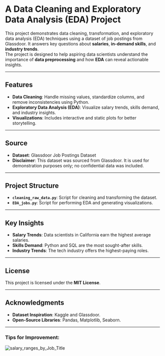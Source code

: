 # **A Data Cleaning and Exploratory Data Analysis (EDA) Project**

This project demonstrates data cleaning, transformation, and exploratory data analysis (EDA) techniques using a dataset of job postings from Glassdoor. It answers key questions about **salaries**, **in-demand skills**, and **industry trends**.  
The project is designed to help aspiring data scientists understand the importance of **data preprocessing** and how **EDA** can reveal actionable insights.

---

## **Features**
- **Data Cleaning**: Handle missing values, standardize columns, and remove inconsistencies using Python.
- **Exploratory Data Analysis (EDA)**: Visualize salary trends, skills demand, and industry insights.
- **Visualizations**: Includes interactive and static plots for better storytelling.

---

## **Source**
- **Dataset**: Glassdoor Job Postings Dataset  
- **Disclaimer**: This dataset was sourced from Glassdoor. It is used for demonstration purposes only; no confidential data was included.

---

## **Project Structure**
- **`cleaning_raw_data.py`**: Script for cleaning and transforming the dataset.  
- **`EDA_jobs.py`**: Script for performing EDA and generating visualizations.

---

## **Key Insights**
- **Salary Trends**: Data scientists in California earn the highest average salaries.  
- **Skills Demand**: Python and SQL are the most sought-after skills.  
- **Industry Trends**: The tech industry offers the highest-paying roles.

---

## **License**
This project is licensed under the **MIT License**.

---

## **Acknowledgments**
- **Dataset Inspiration**: Kaggle and Glassdoor.  
- **Open-Source Libraries**: Pandas, Matplotlib, Seaborn.

---

### Tips for Improvement:

   ![salary_ranges_by_Job_Title](https://github.com/user-attachments/assets/878b9510-1207-47df-b218-6654ec240cad)

